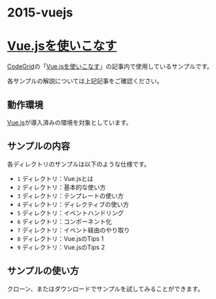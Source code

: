 2015-vuejs
==========

# [Vue.jsを使いこなす](https://app.codegrid.net/series/2015-vue)

[CodeGrid](http://www.codegrid.net/)の「[Vue.jsを使いこなす](https://app.codegrid.net/series/2015-vue)」の記事内で使用しているサンプルです。

各サンプルの解説については上記記事をご確認ください。

## 動作環境

[Vue.js](http://vuejs.org/)が導入済みの環境を対象としています。

## サンプルの内容

各ディレクトリのサンプルは以下のような仕様です。

- `1` ディレクトリ：Vue.jsとは
- `2` ディレクトリ：基本的な使い方
- `3` ディレクトリ：テンプレートの使い方
- `4` ディレクトリ：ディレクティブの使い方
- `5` ディレクトリ：イベントハンドリング
- `6` ディレクトリ：コンポーネント化
- `7` ディレクトリ：イベント経由のやり取り
- `8` ディレクトリ：Vue.jsのTips 1
- `9` ディレクトリ：Vue.jsのTips 2

## サンプルの使い方

クローン、またはダウンロードでサンプルを試してみることができます。
